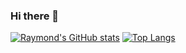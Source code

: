 ### Hi there 👋
[![Raymond's GitHub stats](https://github-readme-stats.vercel.app/api?username=raytieu&show_icons=true&theme=dark)](https://github.com/raytieu/github-readme-stats)
[![Top Langs](https://github-readme-stats.vercel.app/api/top-langs/?username=raytieu&layout=compact&show_icons=true&theme=dark)](https://github.com/raytieu/github-readme-stats)
<!--
**raytieu/raytieu** is a ✨ _special_ ✨ repository because its `README.md` (this file) appears on your GitHub profile.

Here are some ideas to get you started:

- 🔭 I’m currently working on ...
- 🌱 I’m currently learning ...
- 👯 I’m looking to collaborate on ...
- 🤔 I’m looking for help with ...
- 💬 Ask me about ...
- 📫 How to reach me: ...
- 😄 Pronouns: ...
- ⚡ Fun fact: ...
-->
